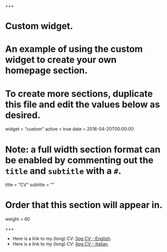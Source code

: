 +++
# Custom widget.
# An example of using the custom widget to create your own homepage section.
# To create more sections, duplicate this file and edit the values below as desired.
widget = "custom"
active = true
date = 2016-04-20T00:00:00

# Note: a full width section format can be enabled by commenting out the `title` and `subtitle` with a `#`.
title = "CV"
subtitle = ""

# Order that this section will appear in.
weight = 60

+++

<!-- My CV is available in [HTML](cv/) or [PDF](cv/cv-2pg.pdf) form. -->

+ Here is a link to my (long) CV: [3pg CV - English](cv/Luisa-M-Mimmi_CV.pdf).
+ Here is a link to my (long) CV: [4pg CV - Italian](cv/Luisa-M-Mimmi_CV_ITA.pdf).
